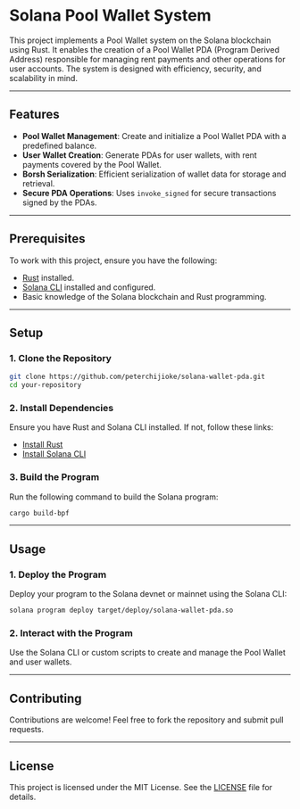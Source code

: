 # Solana Pool Wallet System

This project implements a Pool Wallet system on the Solana blockchain using Rust. It enables the creation of a Pool Wallet PDA (Program Derived Address) responsible for managing rent payments and other operations for user accounts. The system is designed with efficiency, security, and scalability in mind.

---

## Features

- **Pool Wallet Management**: Create and initialize a Pool Wallet PDA with a predefined balance.
- **User Wallet Creation**: Generate PDAs for user wallets, with rent payments covered by the Pool Wallet.
- **Borsh Serialization**: Efficient serialization of wallet data for storage and retrieval.
- **Secure PDA Operations**: Uses `invoke_signed` for secure transactions signed by the PDAs.

---

## Prerequisites

To work with this project, ensure you have the following:

- [Rust](https://www.rust-lang.org/) installed.
- [Solana CLI](https://docs.solana.com/cli/install-solana-cli-tools) installed and configured.
- Basic knowledge of the Solana blockchain and Rust programming.

---

## Setup

### 1. Clone the Repository

```bash
git clone https://github.com/peterchijioke/solana-wallet-pda.git
cd your-repository
```

### 2. Install Dependencies

Ensure you have Rust and Solana CLI installed. If not, follow these links:

- [Install Rust](https://www.rust-lang.org/tools/install)
- [Install Solana CLI](https://docs.solana.com/cli/install-solana-cli-tools)

### 3. Build the Program

Run the following command to build the Solana program:

```bash
cargo build-bpf
```

---

## Usage

### 1. Deploy the Program

Deploy your program to the Solana devnet or mainnet using the Solana CLI:

```bash
solana program deploy target/deploy/solana-wallet-pda.so
```

### 2. Interact with the Program

Use the Solana CLI or custom scripts to create and manage the Pool Wallet and user wallets.

---

## Contributing

Contributions are welcome! Feel free to fork the repository and submit pull requests.

---

## License

This project is licensed under the MIT License. See the [LICENSE](./LICENSE) file for details.

